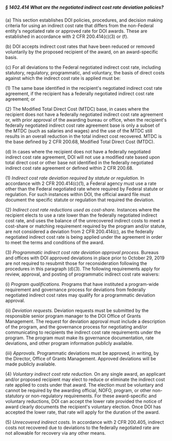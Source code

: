 ##### § 1402.414 What are the negotiated indirect cost rate deviation policies? #####

(a) This section establishes DOI policies, procedures, and decision making criteria for using an indirect cost rate that differs from the non-Federal entity's negotiated rate or approved rate for DOI awards. These are established in accordance with 2 CFR 200.414(c)(3) or (f).

(b) DOI accepts indirect cost rates that have been reduced or removed voluntarily by the proposed recipient of the award, on an award-specific basis.

(c) For all deviations to the Federal negotiated indirect cost rate, including statutory, regulatory, programmatic, and voluntary, the basis of direct costs against which the indirect cost rate is applied must be:

(1) The same base identified in the recipient's negotiated indirect cost rate agreement, if the recipient has a federally negotiated indirect cost rate agreement; or

(2) The Modified Total Direct Cost (MTDC) base, in cases where the recipient does not have a federally negotiated indirect cost rate agreement or, with prior approval of the awarding bureau or office, when the recipient's federally negotiated indirect cost rate agreement base is only a subset of the MTDC (such as salaries and wages) and the use of the MTDC still results in an overall reduction in the total indirect cost recovered. MTDC is the base defined by 2 CFR 200.68, Modified Total Direct Cost (MTDC).

(d) In cases where the recipient does not have a federally negotiated indirect cost rate agreement, DOI will not use a modified rate based upon total direct cost or other base not identified in the federally negotiated indirect cost rate agreement or defined within 2 CFR 200.68.

(1) *Indirect cost rate deviation required by statute or regulation.* In accordance with 2 CFR 200.414(c)(1), a Federal agency must use a rate other than the Federal negotiated rate where required by Federal statute or regulation. For such instances within DOI, the official award file must document the specific statute or regulation that required the deviation.

(2) *Indirect cost rate reductions used as cost-share.* Instances where the recipient elects to use a rate lower than the federally negotiated indirect cost rate, and uses the balance of the unrecovered indirect costs to meet a cost-share or matching requirement required by the program and/or statute, are not considered a deviation from 2 CFR 200.414(c), as the federally negotiated indirect cost rate is being applied under the agreement in order to meet the terms and conditions of the award.

(3) *Programmatic indirect cost rate deviation approval process.* Bureaus and offices with DOI approved deviations in place prior to October 29, 2019 are not required to resubmit those for reconsideration following the procedures in this paragraph (d)(3). The following requirements apply for review, approval, and posting of programmatic indirect cost rate waivers:

(i) *Program qualifications.* Programs that have instituted a program-wide requirement and governance process for deviations from federally negotiated indirect cost rates may qualify for a programmatic deviation approval.

(ii) *Deviation requests.* Deviation requests must be submitted by the responsible senior program manager to the DOI Office of Grants Management. The request for deviation approval must include a description of the program, and the governance process for negotiating and/or communicating to recipients the indirect cost rate requirements under the program. The program must make its governance documentation, rate deviations, and other program information publicly available.

(iii) *Approvals.* Programmatic deviations must be approved, in writing, by the Director, Office of Grants Management. Approved deviations will be made publicly available.

(4) *Voluntary indirect cost rate reduction.* On any single award, an applicant and/or proposed recipient may elect to reduce or eliminate the indirect cost rate applied to costs under that award. The election must be voluntary and cannot be required by the awarding official, NOFO, program, or other non-statutory or non-regulatory requirements. For these award-specific and voluntary reductions, DOI can accept the lower rate provided the notice of award clearly documents the recipient's voluntary election. Once DOI has accepted the lower rate, that rate will apply for the duration of the award.

(5) *Unrecovered indirect costs.* In accordance with 2 CFR 200.405, indirect costs not recovered due to deviations to the federally negotiated rate are not allowable for recovery via any other means.